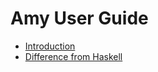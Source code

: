 # Amy User Guide

* [Introduction](introduction.md)
* [Difference from Haskell](differences-from-haskell.md)
